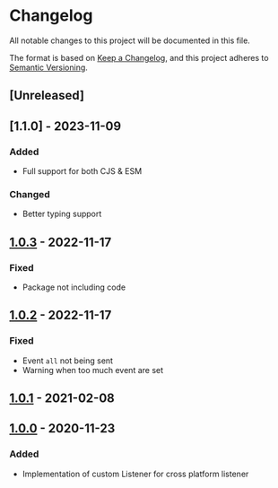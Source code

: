 # Changelog
All notable changes to this project will be documented in this file.

The format is based on [Keep a Changelog](https://keepachangelog.com/en/1.0.0/),
and this project adheres to [Semantic Versioning](https://semver.org/spec/v2.0.0.html).

## [Unreleased]

## [1.1.0] - 2023-11-09

### Added

- Full support for both CJS & ESM

### Changed

- Better typing support

## [1.0.3] - 2022-11-17

### Fixed

- Package not including code

## [1.0.2] - 2022-11-17

### Fixed

- Event `all` not being sent
- Warning when too much event are set

## [1.0.1] - 2021-02-08



## [1.0.0] - 2020-11-23

### Added

- Implementation of custom Listener for cross platform listener

[1.0.3]: https://github.com/dzeiocom/libs/releases/tag/%40dzeio%2Flistener%401.0.3
[1.0.2]: https://github.com/dzeiocom/libs/releases/tag/%40dzeio%2Flistener%401.0.2
[1.0.1]: https://github.com/dzeiocom/libs/releases/tag/%40dzeio%2Flistener%401.0.1
[1.0.0]: https://github.com/dzeiocom/libs/releases/tag/%40dzeio%2Flistener%401.0.0
